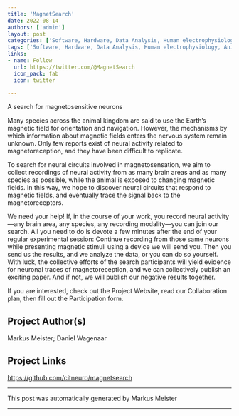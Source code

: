 ```yaml
---
title: 'MagnetSearch'
date: 2022-08-14
authors: ['admin']
layout: post
categories: ['Software, Hardware, Data Analysis, Human electrophysiology, Animal electrophysiology, Electric stimulation, Molecular biology, Calcium Imaging']
tags: ['Software, Hardware, Data Analysis, Human electrophysiology, Animal electrophysiology, Electric stimulation, Molecular biology, Calcium Imaging']
links:
- name: Follow
  url: https://twitter.com/@MagnetSearch
  icon_pack: fab
  icon: twitter

---
```

A search for magnetosensitive neurons

Many species across the animal kingdom are said to use the Earth’s magnetic field for orientation and navigation. However, the mechanisms by which information about magnetic fields enters the nervous system remain unknown. Only few reports exist of neural activity related to magnetoreception, and they have been difficult to replicate.

To search for neural circuits involved in magnetosensation, we aim to collect recordings of neural activity from as many brain areas and as many species as possible, while the animal is exposed to changing magnetic fields. In this way, we hope to discover neural circuits that respond to magnetic fields, and eventually trace the signal back to the magnetoreceptors.

We need your help! If, in the course of your work, you record neural activity—any brain area, any species, any recording modality—you can join our search. All you need to do is devote a few minutes after the end of your regular experimental session: Continue recording from those same neurons while presenting magnetic stimuli using a device we will send you. Then you send us the results, and we analyze the data, or you can do so yourself. With luck, the collective efforts of the search participants will yield evidence for neuronal traces of magnetoreception, and we can collectively publish an exciting paper. And if not, we will publish our negative results together.

If you are interested, check out the Project Website, read our Collaboration plan, then fill out the Participation form.
## Project Author(s)
Markus Meister; Daniel Wagenaar
## Project Links
https://github.com/citneuro/magnetsearch
***
This post was automatically generated by
Markus Meister
***
